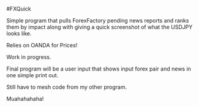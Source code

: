 #FXQuick

Simple program that pulls ForexFactory pending news reports and ranks them by impact along with giving a quick 
screenshot of what the USDJPY looks like.

Relies on OANDA for Prices!

Work in progress.

Final program will be a user input that shows input forex pair and news in one simple print out.

Still have to mesh code from my other program.

Muahahahaha! 
